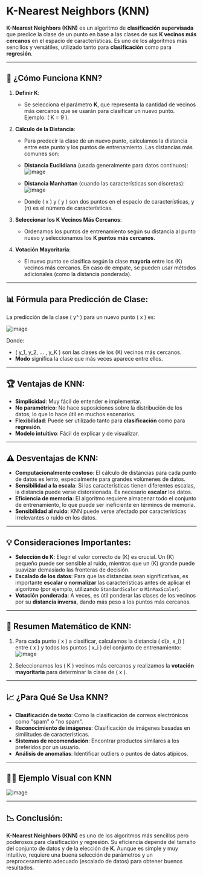 # **K-Nearest Neighbors (KNN)**

**K-Nearest Neighbors (KNN)** es un algoritmo de **clasificación supervisada** que predice la clase de un punto en base a las clases de sus **K vecinos más cercanos** en el espacio de características. Es uno de los algoritmos más sencillos y versátiles, utilizado tanto para **clasificación** como para **regresión**.

---

## 🔑 **¿Cómo Funciona KNN?**

1. **Definir K**: 
   - Se selecciona el parámetro **K**, que representa la cantidad de vecinos más cercanos que se usarán para clasificar un nuevo punto. Ejemplo: \( K = 9 \).

2. **Cálculo de la Distancia**: 
   - Para predecir la clase de un nuevo punto, calculamos la distancia entre este punto y los puntos de entrenamiento. Las distancias más comunes son:
   
   - **Distancia Euclidiana** (usada generalmente para datos continuos):
![image](https://github.com/user-attachments/assets/1fccbeea-6206-4976-9a3d-992c53674848)

   - **Distancia Manhattan** (cuando las características son discretas):
![image](https://github.com/user-attachments/assets/8e166114-d751-4f0e-ae52-31436731524f)

   
   - Donde \( x \) y \( y \) son dos puntos en el espacio de características, y \(n\) es el número de características.

3. **Seleccionar los K Vecinos Más Cercanos**: 
   - Ordenamos los puntos de entrenamiento según su distancia al punto nuevo y seleccionamos los **K puntos más cercanos**.

4. **Votación Mayoritaria**: 
   - El nuevo punto se clasifica según la clase **mayoría** entre los \(K\) vecinos más cercanos. En caso de empate, se pueden usar métodos adicionales (como la distancia ponderada).

---

## 📊 **Fórmula para Predicción de Clase:**

La predicción de la clase \( y^ \) para un nuevo punto \( x \) es:

![image](https://github.com/user-attachments/assets/339e8100-ad1f-4f66-ae1e-540dab94520c)


Donde:
- \( y_1, y_2, ... , y_K \) son las clases de los \(K\) vecinos más cercanos.
- **Modo** significa la clase que más veces aparece entre ellos.

---

## 🏆 **Ventajas de KNN**:
- **Simplicidad**: Muy fácil de entender e implementar.
- **No paramétrico**: No hace suposiciones sobre la distribución de los datos, lo que lo hace útil en muchos escenarios.
- **Flexibilidad**: Puede ser utilizado tanto para **clasificación** como para **regresión**.
- **Modelo intuitivo**: Fácil de explicar y de visualizar.

---

## ⚠️ **Desventajas de KNN**:
- **Computacionalmente costoso**: El cálculo de distancias para cada punto de datos es lento, especialmente para grandes volúmenes de datos.
- **Sensibilidad a la escala**: Si las características tienen diferentes escalas, la distancia puede verse distorsionada. Es necesario **escalar** los datos.
- **Eficiencia de memoria**: El algoritmo requiere almacenar todo el conjunto de entrenamiento, lo que puede ser ineficiente en términos de memoria.
- **Sensibilidad al ruido**: KNN puede verse afectado por características irrelevantes o ruido en los datos.

---

## 💡 **Consideraciones Importantes**:
- **Selección de K**: Elegir el valor correcto de \(K\) es crucial. Un \(K\) pequeño puede ser sensible al ruido, mientras que un \(K\) grande puede suavizar demasiado las fronteras de decisión.
- **Escalado de los datos**: Para que las distancias sean significativas, es importante **escalar o normalizar** las características antes de aplicar el algoritmo (por ejemplo, utilizando `StandardScaler` o `MinMaxScaler`).
- **Votación ponderada**: A veces, es útil ponderar las clases de los vecinos por su **distancia inversa**, dando más peso a los puntos más cercanos.

---

## 📏 **Resumen Matemático de KNN**:

1. Para cada punto \( x \) a clasificar, calculamos la distancia \( d(x, x_i) \) entre \( x \) y todos los puntos \( x_i \) del conjunto de entrenamiento:
![image](https://github.com/user-attachments/assets/fa1aa760-43ed-47e2-a8cb-54a503c09a55)


2. Seleccionamos los \( K \) vecinos más cercanos y realizamos la **votación mayoritaria** para determinar la clase de \( x \).

---

## 📈 **¿Para Qué Se Usa KNN?**

- **Clasificación de texto**: Como la clasificación de correos electrónicos como "spam" o "no spam".
- **Reconocimiento de imágenes**: Clasificación de imágenes basadas en similitudes de características.
- **Sistemas de recomendación**: Encontrar productos similares a los preferidos por un usuario.
- **Análisis de anomalías**: Identificar outliers o puntos de datos atípicos.

---

## 🧑‍💻 **Ejemplo Visual con KNN**

![image](https://github.com/user-attachments/assets/e714fa67-d310-48ae-ae99-89b85ee7a449)


---

## 📉 **Conclusión**:

**K-Nearest Neighbors (KNN)** es uno de los algoritmos más sencillos pero poderosos para clasificación y regresión. Su eficiencia depende del tamaño del conjunto de datos y de la elección de **K**. Aunque es simple y muy intuitivo, requiere una buena selección de parámetros y un preprocesamiento adecuado (escalado de datos) para obtener buenos resultados.
